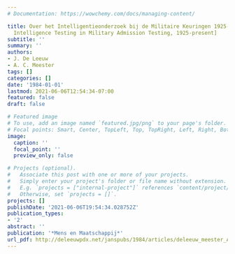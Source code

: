 ```yaml
---
# Documentation: https://wowchemy.com/docs/managing-content/

title: Over het Intelligentieonderzoek bij de Militaire Keuringen 1925-heden [About
  Intelligence Testing in Military Admission Testing, 1925-present]
subtitle: ''
summary: ''
authors:
- J. De Leeuw
- A. C. Meester
tags: []
categories: []
date: '1984-01-01'
lastmod: 2021-06-06T12:54:34-07:00
featured: false
draft: false

# Featured image
# To use, add an image named `featured.jpg/png` to your page's folder.
# Focal points: Smart, Center, TopLeft, Top, TopRight, Left, Right, BottomLeft, Bottom, BottomRight.
image:
  caption: ''
  focal_point: ''
  preview_only: false

# Projects (optional).
#   Associate this post with one or more of your projects.
#   Simply enter your project's folder or file name without extension.
#   E.g. `projects = ["internal-project"]` references `content/project/deep-learning/index.md`.
#   Otherwise, set `projects = []`.
projects: []
publishDate: '2021-06-06T19:54:34.028752Z'
publication_types:
- '2'
abstract: ''
publication: '*Mens en Maatschappij*'
url_pdf: http://deleeuwpdx.net/janspubs/1984/articles/deleeuw_meester_A_84.pdf
---
```


